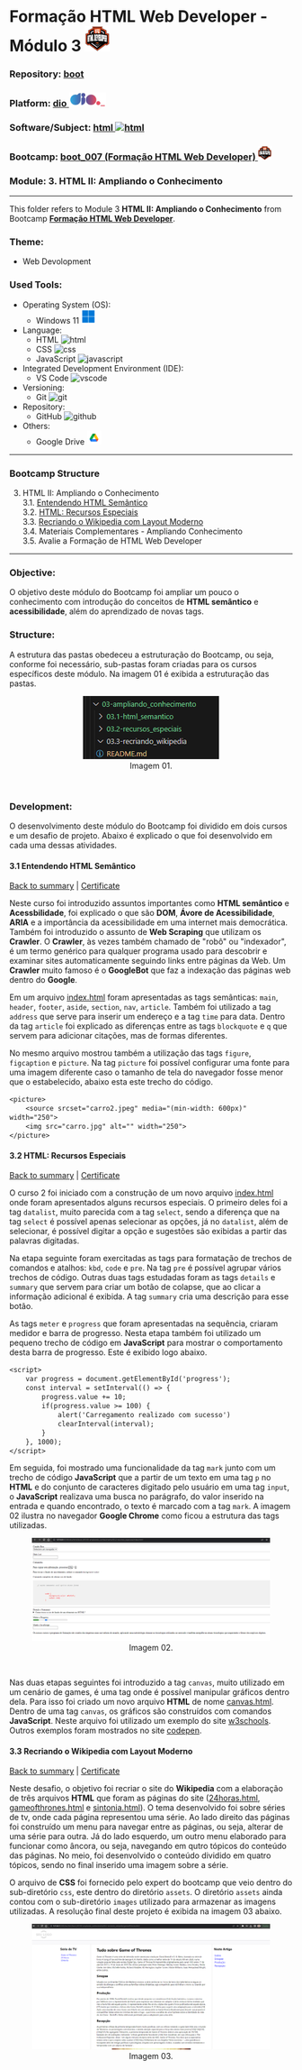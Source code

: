 # Formação HTML Web Developer - Módulo 3   <img src="../0-aux/logo_boot.png" alt="boot_007" width="auto" height="45">

### Repository: [boot](../../../../)   
### Platform: <a href="../../../">dio   <img src="https://github.com/PedroHeeger/main/blob/main/0-aux/logos/plataforma/dio.jpeg" alt="dio" width="auto" height="25"></a>   
### Software/Subject: <a href="../../">html   <img src="https://cdn.jsdelivr.net/gh/devicons/devicon/icons/html5/html5-original.svg" alt="html" width="auto" height="25"></a>
### Bootcamp: <a href="../">boot_007 (Formação HTML Web Developer)   <img src="../0-aux/logo_boot.png" alt="boot_007" width="auto" height="25"></a>
### Module: 3. HTML II: Ampliando o Conhecimento 

---

This folder refers to Module 3 **HTML II: Ampliando o Conhecimento** from Bootcamp [**Formação HTML Web Developer**](../).

### Theme:
- Web Devolopment

### Used Tools:
- Operating System (OS): 
  - Windows 11 <img src="https://github.com/PedroHeeger/main/blob/main/0-aux/logos/software/windows11.png" alt="windows11" width="auto" height="25">
- Language:
  - HTML <img src="https://cdn.jsdelivr.net/gh/devicons/devicon/icons/html5/html5-original.svg" alt="html" width="auto" height="25">
  - CSS <img src="https://cdn.jsdelivr.net/gh/devicons/devicon/icons/css3/css3-original.svg" alt="css" width="auto" height="25">
  - JavaScript <img src="https://cdn.jsdelivr.net/gh/devicons/devicon/icons/javascript/javascript-original.svg" alt="javascript" width="auto" height="25">
- Integrated Development Environment (IDE):
  - VS Code   <img src="https://cdn.jsdelivr.net/gh/devicons/devicon/icons/vscode/vscode-original.svg" alt="vscode" width="auto" height="25">
- Versioning: 
  - Git   <img src="https://cdn.jsdelivr.net/gh/devicons/devicon/icons/git/git-original.svg" alt="git" width="auto" height="25">
- Repository:
  - GitHub   <img src="https://cdn.jsdelivr.net/gh/devicons/devicon/icons/github/github-original.svg" alt="github" width="auto" height="25">
- Others:
  - Google Drive <img src="https://github.com/PedroHeeger/main/blob/main/0-aux/logos/software/google_drive.png" width="auto" height="25">

---

### Bootcamp Structure
3. <a name="item3">HTML II: Ampliando o Conhecimento</a>   
  3.1. <a href="#item3.1">Entendendo HTML Semântico</a>  
  3.2. <a href="#item3.2">HTML: Recursos Especiais</a>   
  3.3. <a href="#item3.3">Recriando o Wikipedia com Layout Moderno</a>   
  3.4. Materiais Complementares - Ampliando Conhecimento   
  3.5. Avalie a Formação de HTML Web Developer   

---

### Objective:
O objetivo deste módulo do Bootcamp foi ampliar um pouco o conhecimento com introdução do conceitos de **HTML semântico** e **acessibilidade**, além do aprendizado de novas tags.

### Structure:
A estrutura das pastas obedeceu a estruturação do Bootcamp, ou seja, conforme foi necessário, sub-pastas foram criadas para os cursos específicos deste módulo. Na imagem 01 é exibida a estruturação das pastas. 

<div align="Center"><figure>
    <img src="../0-aux/md3-img01.png" alt="img01"><br>
    <figcaption>Imagem 01.</figcaption>
</figure></div><br>

### Development:
O desenvolvimento deste módulo do Bootcamp foi dividido em dois cursos e um desafio de projeto. Abaixo é explicado o que foi desenvolvido em cada uma dessas atividades.

<a name="item3.1"><h4>3.1 Entendendo HTML Semântico</h4></a>[Back to summary](#item3) | <a href="https://github.com/PedroHeeger/main/blob/main/cert_ti/04-curso/os/virtualization/docker/(23-08-17)%20Introdu%C3%A7%C3%A3o%20e%20Laborat%C3%B3rio%20Virtual%20PH%20DIO.pdf">Certificate</a>

Neste curso foi introduzido assuntos importantes como **HTML semântico** e **Acessbilidade**, foi explicado o que são **DOM**, **Ávore de Acessibilidade**, **ARIA** e a importância da acessibilidade em uma internet mais democrática. Também foi introduzido o assunto de **Web Scraping** que utilizam os **Crawler**. O **Crawler**, às vezes também chamado de "robô" ou "indexador", é um termo genérico para qualquer programa usado para descobrir e examinar sites automaticamente seguindo links entre páginas da Web. Um **Crawler** muito famoso é o **GoogleBot** que faz a indexação das páginas web dentro do **Google**.

Em um arquivo [index.html](03.1-html_semantico/index.html) foram apresentadas as tags semânticas: `main`, `header`, `footer`, `aside`, `section`, `nav`, `article`. Também foi utilizado a tag `address` que serve para inserir um endereço e a tag `time` para data. Dentro da tag `article` foi explicado as diferenças entre as tags `blockquote` e `q` que servem para adicionar citações, mas de formas diferentes.

No mesmo arquivo mostrou também a utilização das tags `figure`, `figcaption` e `picture`. Na tag `picture` foi possível configurar uma fonte para uma imagem diferente caso o tamanho de tela do navegador fosse menor que o estabelecido, abaixo esta este trecho do código.

```
<picture>
    <source srcset="carro2.jpeg" media="(min-width: 600px)" width="250">
    <img src="carro.jpg" alt="" width="250">
</picture>
```

<a name="item3.2"><h4>3.2 HTML: Recursos Especiais</h4></a>[Back to summary](#item3) | <a href="https://github.com/PedroHeeger/main/blob/main/cert_ti/04-curso/os/virtualization/docker/(23-08-17)%20Introdu%C3%A7%C3%A3o%20e%20Laborat%C3%B3rio%20Virtual%20PH%20DIO.pdf">Certificate</a>

O curso 2 foi iniciado com a construção de um novo arquivo [index.html](03.2-recursos_especiais/index.html) onde foram apresentados alguns recursos especiais. O primeiro deles foi a tag `datalist`, muito parecida com a tag `select`, sendo a diferença que na tag `select` é possível apenas selecionar as opções, já no `datalist`, além de selecionar, é possível digitar a opção e sugestões são exibidas a partir das palavras digitadas.

Na etapa seguinte foram exercitadas as tags para formatação de trechos de comandos e atalhos: `kbd`, `code` e `pre`. Na tag `pre` é possível agrupar vários trechos de código. Outras duas tags estudadas foram as tags `details` e `summary` que servem para criar um botão de colapse, que ao clicar a informação adicional é exibida. A tag `summary` cria uma descrição para esse botão.

As tags `meter` e `progress` que foram apresentadas na sequência, criaram medidor e barra de progresso. Nesta etapa também foi utilizado um pequeno trecho de código em **JavaScript** para mostrar o comportamento desta barra de progresso. Este é exibido logo abaixo.

```
<script>
    var progress = document.getElementById('progress');
    const interval = setInterval(() => {
        progress.value += 10;
        if(progress.value >= 100) {
            alert('Carregamento realizado com sucesso')
            clearInterval(interval);
        }
    }, 1000);
</script>
```

Em seguida, foi mostrado uma funcionalidade da tag `mark` junto com um trecho de código **JavaScript** que a partir de um texto em uma tag `p` no **HTML** e do conjunto de caracteres digitado pelo usuário em uma tag `input`, o **JavaScript** realizava uma busca no parágrafo, do valor inserido na entrada e quando encontrado, o texto é marcado com a tag `mark`. A imagem 02 ilustra no navegador **Google Chrome** como ficou a estrutura das tags utilizadas.

<div align="Center"><figure>
    <img src="../0-aux/md3-img02.png" alt="img02"><br>
    <figcaption>Imagem 02.</figcaption>
</figure></div><br>

Nas duas etapas seguintes foi introduzido a tag `canvas`, muito utilizado em um cenário de games, é uma tag onde é possível manipular gráficos dentro dela. Para isso foi criado um novo arquivo **HTML** de nome [canvas.html](./03.2-recursos_especiais/canvas.html). Dentro de uma tag `canvas`, os gráficos são construídos com comandos **JavaScript**. Neste arquivo foi utilizado um exemplo do site [w3schools](https://www.w3schools.com/html/html5_canvas.asp). Outros exemplos foram mostrados no site [codepen](https://codepen.io/).

<a name="item3.3"><h4>3.3 Recriando o Wikipedia com Layout Moderno</h4></a>[Back to summary](#item3) | <a href="https://github.com/PedroHeeger/main/blob/main/cert_ti/04-curso/os/virtualization/docker/(23-08-17)%20Introdu%C3%A7%C3%A3o%20e%20Laborat%C3%B3rio%20Virtual%20PH%20DIO.pdf">Certificate</a>

Neste desafio, o objetivo foi recriar o site do **Wikipedia** com a elaboração de três arquivos **HTML** que foram as páginas do site ([24horas.html](./03.3-recriando_wikipedia/24horas.html), [gameofthrones.html](./03.3-recriando_wikipedia/gameofthrones.html) e [sintonia.html](./03.3-recriando_wikipedia/sintonia.html)). O tema desenvolvido foi sobre séries de tv, onde cada página representou uma série. Ao lado direito das páginas foi construído um menu para navegar entre as páginas, ou seja, alterar de uma série para outra. Já do lado esquerdo, um outro menu elaborado para funcionar como âncora, ou seja, navegando em qutro tópicos do conteúdo das páginas. No meio, foi desenvolvido o conteúdo dividido em quatro tópicos, sendo no final inserido uma imagem sobre a série. 

O arquivo de **CSS** foi fornecido pelo expert do bootcamp que veio dentro do sub-diretório `css`, este dentro do diretório `assets`. O diretório `assets` ainda contou com o sub-diretório `images` utilizado para armazenar as imagens utilizadas. A resolução final deste projeto é exibida na imagem 03 abaixo.

<div align="Center"><figure>
    <img src="../0-aux/md3-img03.png" alt="img03"><br>
    <figcaption>Imagem 03.</figcaption>
</figure></div><br>


